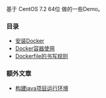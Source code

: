 基于 CentOS 7.2 64位 做的一些Demo。

### 目录
  * [安装Docker](/demo01/README.md)
  * [Docker容器使用](/demo02/README.md)
  * [Dockerfile的书写规则](/Dockerfile/rules.md)

### 额外文章
  * [构建java项目运行环境](/java-Docker/java-Docker.md)
